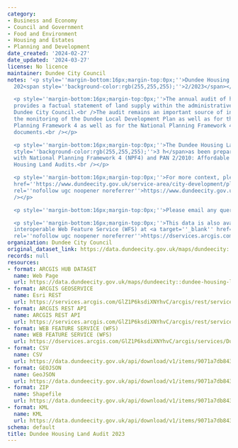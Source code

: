 ```yaml
---
category:
- Business and Economy
- Council and Government
- Food and Environment
- Housing and Estates
- Planning and Development
date_created: '2024-02-27'
date_updated: '2024-03-27'
license: No licence
maintainer: Dundee City Council
notes: '<p style=''margin-bottom:16px;margin-top:0px;''>Dundee Housing Land Audit
  202<span style=''background-color:rgb(255,255,255);''>2/2023</span></p>

  <p style=''margin-bottom:16px;margin-top:0px;''>The annual audit of housing land
  provides a factual statement of land supply within the administrative boundary of
  Dundee City Council.<br />The audit remains an important source of information for
  the monitoring of the Dundee Local Development Plan as well as for the National
  Planning Framework 4 as well as for the National Planning Framework 4, and accompanying
  documents.<br /></p>

  <p style=''margin-bottom:16px;margin-top:0px;''>The Dundee Housing Land Audit 202<span
  style=''background-color:rgb(255,255,255);''>3 h</span>as been prepared in line
  with National Planning Framework 4 (NPF4) and PAN 2/2010: Affordable Housing and
  Housing Land Audits.<br /></p>

  <p style=''margin-bottom:16px;margin-top:0px;''>For more context, please see<a target=''_blank''
  href=''https://www.dundeecity.gov.uk/service-area/city-development/planning-and-economic-development/dundee-housing-land-audit''
  rel=''nofollow ugc noopener noreferrer''>https://www.dundeecity.gov.uk/service-area/city-development/planning-and-economic-development/dundee-housing-land-audit</a><br
  /></p>

  <p style=''margin-bottom:16px;margin-top:0px;''>Please email any queries to localdevplan@dundeecity.gov.uk</p>

  <p style=''margin-bottom:16px;margin-top:0px;''>This data is also available as an
  interoperable Web Feature Service (WFS) at <a target=''_blank'' href=''https://dservices.arcgis.com/GlZ1P6ksdiXNYhvC/arcgis/services/Dundee_Housing_Land_Audit_2023/WFSServer?service=wfs&amp;request=getcapabilities''
  rel=''nofollow ugc noopener noreferrer''>https://dservices.arcgis.com/GlZ1P6ksdiXNYhvC/arcgis/services/Dundee_Housing_Land_Audit_2023/WFSServer?service=wfs&amp;request=getcapabilities</a></p>'
organization: Dundee City Council
original_dataset_link: https://data.dundeecity.gov.uk/maps/dundeecity::dundee-housing-land-audit-2023
records: null
resources:
- format: ARCGIS HUB DATASET
  name: Web Page
  url: https://data.dundeecity.gov.uk/maps/dundeecity::dundee-housing-land-audit-2023
- format: ARCGIS GEOSERVICE
  name: Esri REST
  url: https://services.arcgis.com/GlZ1P6ksdiXNYhvC/arcgis/rest/services/HLA22_23_Final/FeatureServer/0
- format: ARCGIS REST API
  name: ARCGIS REST API
  url: https://services.arcgis.com/GlZ1P6ksdiXNYhvC/arcgis/rest/services/HLA22_23_Final/FeatureServer
- format: WEB FEATURE SERVICE (WFS)
  name: WEB FEATURE SERVICE (WFS)
  url: https://dservices.arcgis.com/GlZ1P6ksdiXNYhvC/arcgis/services/Dundee_Housing_Land_Audit_2023/WFSServer?service=wfs&request=getcapabilities
- format: CSV
  name: CSV
  url: https://data.dundeecity.gov.uk/api/download/v1/items/9071a7db843f4627abbe2351974d4a4e/csv?layers=0
- format: GEOJSON
  name: GeoJSON
  url: https://data.dundeecity.gov.uk/api/download/v1/items/9071a7db843f4627abbe2351974d4a4e/geojson?layers=0
- format: ZIP
  name: Shapefile
  url: https://data.dundeecity.gov.uk/api/download/v1/items/9071a7db843f4627abbe2351974d4a4e/shapefile?layers=0
- format: KML
  name: KML
  url: https://data.dundeecity.gov.uk/api/download/v1/items/9071a7db843f4627abbe2351974d4a4e/kml?layers=0
schema: default
title: Dundee Housing Land Audit 2023
---
```

